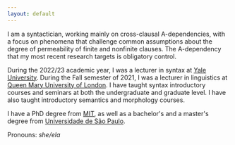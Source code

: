 ```yaml
---
layout: default
---
```


I am a syntactician, working mainly on cross-clausal A-dependencies, with a focus on phenomena that challenge common assumptions about the degree of permeability of finite and nonfinite clauses. The A-dependency that my most recent research targets is obligatory control.

During the 2022/23 academic year, I was a lecturer in syntax at [Yale University](https://ling.yale.edu/). During the Fall semester of 2021, I was a lecturer in linguistics at [Queen Mary University of London](https://www.qmul.ac.uk/sllf/linguistics/). I have taught syntax introductory courses and seminars at both the undergraduate and graduate level. I have also taught introductory semantics and morphology courses.

I have a PhD degree from [MIT](https://linguistics.mit.edu/), as well as a bachelor's and a master's degree from [Universidade de São Paulo](https://linguistica.fflch.usp.br/).

Pronouns: *she/ela*
